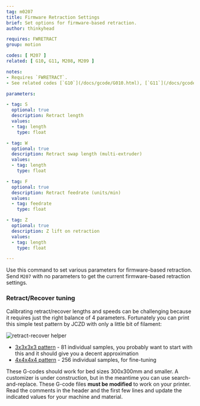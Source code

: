 ```yaml
---
tag: m0207
title: Firmware Retraction Settings
brief: Set options for firmware-based retraction.
author: thinkyhead

requires: FWRETRACT
group: motion

codes: [ M207 ]
related: [ G10, G11, M208, M209 ]

notes:
- Requires `FWRETRACT`.
- See related codes [`G10`](/docs/gcode/G010.html), [`G11`](/docs/gcode/G011.html), [`M208`](/docs/gcode/M208.html), and [`M209`](/docs/gcode/M209.html).

parameters:

- tag: S
  optional: true
  description: Retract length
  values:
  - tag: length
    type: float

- tag: W
  optional: true
  description: Retract swap length (multi-extruder)
  values:
  - tag: length
    type: float

- tag: F
  optional: true
  description: Retract feedrate (units/min)
  values:
  - tag: feedrate
    type: float

- tag: Z
  optional: true
  description: Z lift on retraction
  values:
  - tag: length
    type: float

---
```


Use this command to set various parameters for firmware-based retraction. Send `M207` with no parameters to get the current firmware-based retraction settings.

### Retract/Recover tuning

Calibrating retract/recover lengths and speeds can be challenging because it requires just the right balance of 4 parameters. Fortunately you can print this simple test pattern by JCZD with only a little bit of filament:

![retract-recover helper](//engrnage.ch/files/marlin_retract_recover_helper.png)

* [3x3x3x3 pattern](//engrnage.ch/files/retract_recover_3x3x3x3-jczd.gcode) - 81 individual samples, you probably want to start with this and it should give you a decent approximation
* [4x4x4x4 pattern](//engrnage.ch/files/retract_recover_3x3x3x3-jczd.gcode) - 256 individual samples, for fine-tuning

These G-codes should work for bed sizes 300x300mm and smaller. A customizer is under construction, but in the meantime you can use search-and-replace. These G-code files **must be modified** to work on your printer. Read the comments in the header and the first few lines and update the indicated values for your machine and material.
